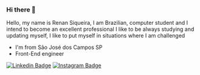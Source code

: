 ### Hi there 👋

Hello, my name is Renan Siqueira, I am Brazilian, computer student and I intend to become an excellent professional I like to be always studying and updating myself, I like to put myself in situations where I am challenged
 
- I'm from São José dos Campos SP
- Front-End engineer

[![Linkedin Badge](https://img.shields.io/badge/-LinkedIn-blue?style=flat-square&logo=Linkedin&logoColor=white&link=https://www.linkedin.com/in/renan-siqueira-3a3b8a190/)](https://www.linkedin.com/in/renan-siqueira-3a3b8a190/) [![Instagram Badge](https://img.shields.io/badge/-Instagram-violet?style=flat-square&logo=Instagram&logoColor=white&link=https://www.instagram.com/renan_aa/?hl=pt-br)](https://www.instagram.com/renan_aa/?hl=pt-br)

